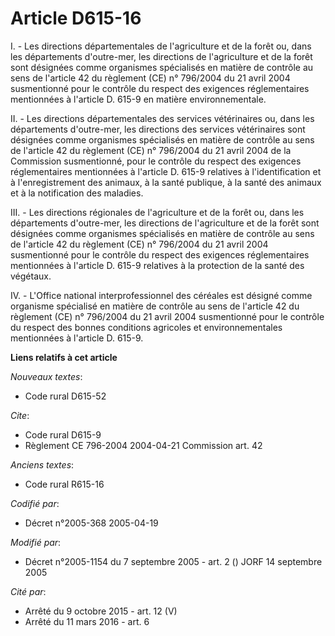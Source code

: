# Article D615-16

I. - Les directions départementales de l'agriculture et de la forêt ou, dans les départements d'outre-mer, les directions de
l'agriculture et de la forêt sont désignées comme organismes spécialisés en matière de contrôle au sens de l'article 42 du
règlement (CE) n° 796/2004 du 21 avril 2004 susmentionné pour le contrôle du respect des exigences réglementaires mentionnées
à l'article D. 615-9 en matière environnementale.

II. - Les directions départementales des services vétérinaires ou, dans les départements d'outre-mer, les directions des
services vétérinaires sont désignées comme organismes spécialisés en matière de contrôle au sens de l'article 42 du règlement
(CE) n° 796/2004 du 21 avril 2004 de la Commission susmentionné, pour le contrôle du respect des exigences réglementaires
mentionnées à l'article D. 615-9 relatives à l'identification et à l'enregistrement des animaux, à la santé publique, à la
santé des animaux et à la notification des maladies.

III. - Les directions régionales de l'agriculture et de la forêt ou, dans les départements d'outre-mer, les directions de
l'agriculture et de la forêt sont désignées comme organismes spécialisés en matière de contrôle au sens de l'article 42 du
règlement (CE) n° 796/2004 du 21 avril 2004 susmentionné pour le contrôle du respect des exigences réglementaires mentionnées
à l'article D. 615-9 relatives à la protection de la santé des végétaux.

IV. - L'Office national interprofessionnel des céréales est désigné comme organisme spécialisé en matière de contrôle au sens
de l'article 42 du règlement (CE) n° 796/2004 du 21 avril 2004 susmentionné pour le contrôle du respect des bonnes conditions
agricoles et environnementales mentionnées à l'article D. 615-9.

**Liens relatifs à cet article**

_Nouveaux textes_:

  - Code rural D615-52

_Cite_:

  - Code rural D615-9
  - Règlement CE 796-2004 2004-04-21 Commission art. 42

_Anciens textes_:

  - Code rural R615-16

_Codifié par_:

  - Décret n°2005-368 2005-04-19

_Modifié par_:

  - Décret n°2005-1154 du 7 septembre 2005 - art. 2 () JORF 14 septembre 2005

_Cité par_:

  - Arrêté du 9 octobre 2015 - art. 12 (V)
  - Arrêté du 11 mars 2016 - art. 6
